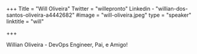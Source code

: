 +++
Title = "Will Oliveira"
Twitter = "willepronto"
Linkedin - "willian-dos-santos-oliveira-a4442682"
#image = "will-oliveira.jpeg"
type = "speaker"
linktitle = "will"

+++

Willian Oliveira - DevOps Engineer, Pai, e Amigo! 
